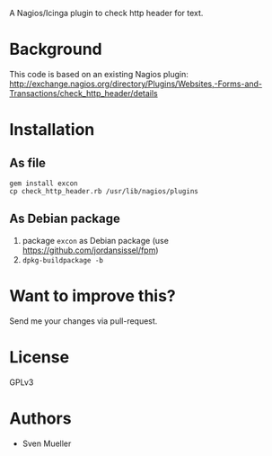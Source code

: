 A Nagios/Icinga plugin to check http header for text.

# Background

This code is based on an existing Nagios plugin: http://exchange.nagios.org/directory/Plugins/Websites,-Forms-and-Transactions/check_http_header/details

# Installation

## As file

```
gem install excon
cp check_http_header.rb /usr/lib/nagios/plugins
```

## As Debian package

1. package `excon` as Debian package (use https://github.com/jordansissel/fpm)
1. `dpkg-buildpackage -b`

# Want to improve this?

Send me your changes via pull-request.

# License

GPLv3

# Authors

- Sven Mueller
